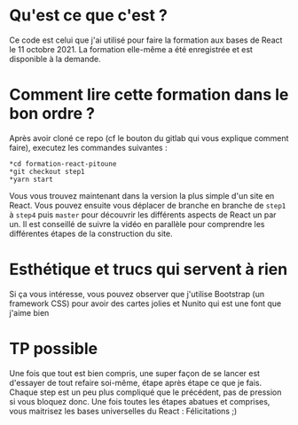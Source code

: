 # Qu'est ce que c'est ?

Ce code est celui que j'ai utilisé pour faire la formation aux bases de React le 11 octobre 2021. La formation elle-même a été enregistrée et est disponible à la demande.

# Comment lire cette formation dans le bon ordre ?

Après avoir cloné ce repo (cf le bouton du gitlab qui vous explique comment faire), executez les commandes suivantes :
```
*cd formation-react-pitoune
*git checkout step1
*yarn start
```
Vous vous trouvez maintenant dans la version la plus simple d'un site en React. Vous pouvez ensuite vous déplacer de branche en branche de ```step1``` à ```step4``` puis ```master``` pour découvrir les différents aspects de React un par un.
Il est conseillé de suivre la vidéo en parallèle pour comprendre les différentes étapes de la construction du site.

# Esthétique et trucs qui servent à rien

Si ça vous intéresse, vous pouvez observer que j'utilise Bootstrap (un framework CSS) pour avoir des cartes jolies et Nunito qui est une font que j'aime bien

# TP possible

Une fois que tout est bien compris, une super façon de se lancer est d'essayer de tout refaire soi-même, étape après étape ce que je fais. Chaque step est un peu plus compliqué que le précédent, pas de pression si vous bloquez donc. Une fois toutes les étapes abatues et comprises, vous maitrisez les bases universelles du React : Félicitations ;)
